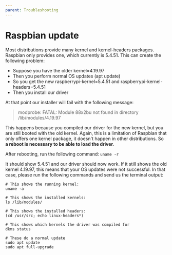 ```yaml
---
parent: Troubleshooting
---
```


# Raspbian update

Most distributions provide many kernel and kernel-headers packages. Raspbian only provides one, which currently is 5.4.51. This can create the following problem:

 * Suppose you have the older kernel=4.19.97
 * Then you perform normal OS updates (apt update)
 * So you get the new raspberrypi-kernel=5.4.51 and raspberrypi-kernel-headers=5.4.51
 * Then you install our driver

At that point our installer will fail with the following message:

> modprobe: FATAL: Module 88x2bu not found in directory /lib/modules/4.19.97

This happens because you compiled our driver for the new kernel, but you are still booted with the old kernel. Again, this is a limitation of Raspbian that only offers one kernel package, it doesn't happen in other distributions. So **a reboot is necessary to be able to load the driver**.

After rebooting, run the following command: `uname -r`

It should show 5.4.51 and our driver should now work. If it still shows the old kernel 4.19.97, this means that your OS updates were not successful. In that case, please run the following commands and send us the terminal output:

```shell
# This shows the running kernel:
uname -a

# This shows the installed kernels:
ls /lib/modules/

# This shows the installed headers:
(cd /usr/src; echo linux-headers*)

# This shows which kernels the driver was compiled for
dkms status

# These do a normal update
sudo apt update
sudo apt full-upgrade
```
